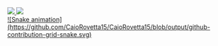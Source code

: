 <div>
  <a href="https://github.com/CaioRovetta15">
  <img height="180em" src="https://github-readme-stats.vercel.app/api?username=CaioRovetta15&show_icons=true&theme=dracula&include_all_commits=true&count_private=true"/>
  <img height="180em" src="https://github-readme-stats.vercel.app/api/top-langs/?username=CaioRovetta15&layout=compact&langs_count=7&theme=dracula"/>
</div>
  
<div>
  ![Snake animation](https://github.com/CaioRovetta15/CaioRovetta15/blob/output/github-contribution-grid-snake.svg)
</div>
